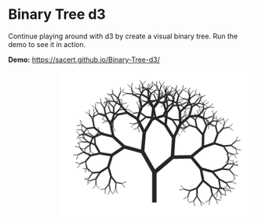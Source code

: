 # Binary Tree d3

Continue playing around with d3 by create a visual binary tree. Run the demo to see it in action.

**Demo:** https://sacert.github.io/Binary-Tree-d3/

<img style="float: right;" src="assets/tree.png" width="400" height="300">
